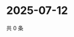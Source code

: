 # 2025-07-12

共 0 条

<!-- BEGIN ZHIHUQUESTIONS -->
<!-- 最后更新时间 Sat Jul 12 2025 11:50:21 GMT+0800 (China Standard Time) -->

<!-- END ZHIHUQUESTIONS -->
